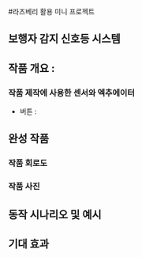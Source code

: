 #라즈베리 활용 미니 프로젝트

## 보행자 감지 신호등 시스템

## 작품 개요 :

### 작품 제작에 사용한 센서와 엑추에이터
- 버튼 : 

## 완성 작품

### 작품 회로도

### 작품 사진

## 동작 시나리오 및 예시

## 기대 효과
